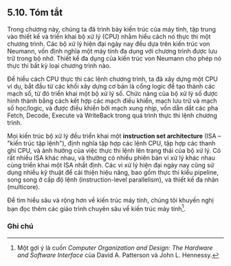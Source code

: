 ## 5.10. Tóm tắt

Trong chương này, chúng ta đã trình bày kiến trúc của máy tính, tập trung vào thiết kế và triển khai bộ xử lý (CPU) nhằm hiểu cách nó thực thi một chương trình. Các bộ xử lý hiện đại ngày nay đều dựa trên kiến trúc von Neumann, vốn định nghĩa một máy tính đa dụng với chương trình được lưu trữ trong bộ nhớ. Thiết kế đa dụng của kiến trúc von Neumann cho phép nó thực thi bất kỳ loại chương trình nào.

Để hiểu cách CPU thực thi các lệnh chương trình, ta đã xây dựng một CPU ví dụ, bắt đầu từ các khối xây dựng cơ bản là cổng logic để tạo thành các mạch số, từ đó triển khai một bộ xử lý số. Chức năng của bộ xử lý số được hình thành bằng cách kết hợp các mạch điều khiển, mạch lưu trữ và mạch số học/logic, và được điều khiển bởi mạch xung nhịp, vốn dẫn dắt các pha Fetch, Decode, Execute và WriteBack trong quá trình thực thi lệnh chương trình.

Mọi kiến trúc bộ xử lý đều triển khai một **instruction set architecture** (ISA – "kiến trúc tập lệnh"), định nghĩa tập hợp các lệnh CPU, tập hợp các thanh ghi CPU, và ảnh hưởng của việc thực thi lệnh lên trạng thái của bộ xử lý. Có rất nhiều ISA khác nhau, và thường có nhiều phiên bản vi xử lý khác nhau cùng triển khai một ISA nhất định. Các vi xử lý hiện đại ngày nay cũng sử dụng nhiều kỹ thuật để cải thiện hiệu năng, bao gồm thực thi kiểu pipeline, song song ở cấp độ lệnh (instruction-level parallelism), và thiết kế đa nhân (multicore).

Để tìm hiểu sâu và rộng hơn về kiến trúc máy tính, chúng tôi khuyến nghị bạn đọc thêm các giáo trình chuyên sâu về kiến trúc máy tính[^1].

### Ghi chú

[^1]: Một gợi ý là cuốn *Computer Organization and Design: The Hardware and Software Interface* của David A. Patterson và John L. Hennessy.